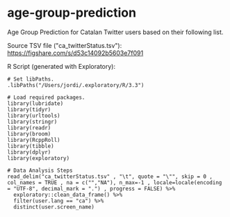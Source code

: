 # age-group-prediction
Age Group Prediction for Catalan Twitter users based on their following list.


Source TSV file ("ca_twitterStatus.tsv"): https://figshare.com/s/d53c14092b5603e7f091

R Script (generated with Exploratory):

```
# Set libPaths.
.libPaths("/Users/jordi/.exploratory/R/3.3")

# Load required packages.
library(lubridate)
library(tidyr)
library(urltools)
library(stringr)
library(readr)
library(broom)
library(RcppRoll)
library(tibble)
library(dplyr)
library(exploratory)

# Data Analysis Steps
read_delim("ca_twitterStatus.tsv" , "\t", quote = "\"", skip = 0 , col_names = TRUE , na = c("","NA"), n_max=-1 , locale=locale(encoding = "UTF-8", decimal_mark = ".") , progress = FALSE) %>%
  exploratory::clean_data_frame() %>%
  filter(user.lang == "ca") %>%
  distinct(user.screen_name)
```
